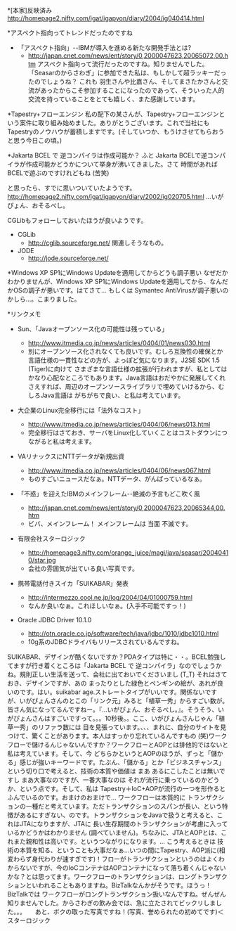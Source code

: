 *[本家]反映済み
http://homepage2.nifty.com/igat/igapyon/diary/2004/ig040414.html


*アスペクト指向ってトレンドだったのですね
* 「アスペクト指向」--IBMが導入を進める新たな開発手法とは?
  * http://japan.cnet.com/news/ent/story/0,2000047623,20065072,00.htm
アスペクト指向って流行だったのですね。知りませんでした。
「Seasarのからさわぎ」に参加できた私は、もしかして超ラッキーだったのでしょうね？
これも 羽生さんや比嘉さん、そしてまさたかさんと交流があったからこそ参加することになったのであって、そういった人的交流を持っていることをとても嬉しく、また感謝しています。

*Tapestry+フローエンジン
私の配下の某さんが、Tapestry+フローエンジンという案件に取り組み始めました。ありがとうございます。これで当社にも Tapestryのノウハウが蓄積しますです。(そしていつか、もうけさせてもらおうと思う今日この頃。)

*Jakarta BCEL で 逆コンパイラは作成可能か？
ふと Jakarta BCELで逆コンパイラが作成可能かどうかについて挙身が沸いてきました。さて 時間があれば BCELで遊ぶのですけれどもね (苦笑)

と思ったら、すでに思いついていたようです。
http://homepage2.nifty.com/igat/igapyon/diary/2002/ig020705.html
…いがぴょん、おそるべし。

CGLibもフォローしておいたほうが良いようです。
* CGLib
  * http://cglib.sourceforge.net/
関連しそうなもの。
* JODE
  * http://jode.sourceforge.net/

*Windows XP SP1にWindows Updateを適用してからどうも調子悪い
なぜだかわかりませんが、Windows XP SP1にWindows Updateを適用してから、なんだかOSの調子が悪いです。はてさて… もしくは Symantec AntiVirusが調子悪いのかしら…。こまりました。

*リンクメモ
* Sun、「Javaオープンソース化の可能性は残っている」
  * http://www.itmedia.co.jp/news/articles/0404/01/news030.html
  * 別にオープンソース化されなくても良いです。むしろ互換性の確保とか言語仕様の一貫性などの方が、よっぽど気になります。J2SE SDK 1.5 (Tiger)に向けて さまざまな言語仕様の拡張が行われますが、私としてはかなり心配なところでもあります。Java言語はおだやかに発展してくれさえすれば、周辺のオープンソースライブラリで埋めていけるから、むしろJava言語は がちがちで良い、と私は考えています。

* 大企業のLinux完全移行には「法外なコスト」
  * http://www.itmedia.co.jp/news/articles/0404/06/news013.html
  * 完全移行はさておき、サーバをLinux化していくことはコストダウンにつながると私は考えます。

* VAリナックスにNTTデータが新規出資
  * http://www.itmedia.co.jp/news/articles/0404/06/news067.html
  * ものすごいニュースだなぁ。NTTデータ、がんばっているなぁ。

* 「不惑」を迎えたIBMのメインフレーム--絶滅の予言もどこ吹く風
  * http://japan.cnet.com/news/ent/story/0,2000047623,20065344,00.htm
  * ビバ、メインフレーム！ メインフレームは 当面 不滅です。

* 有限会社スターロジック
  * http://homepage3.nifty.com/orange_juice/magi/java/seasar/20040410/star.jpg
  * 会社の雰囲気が出ている良い写真です。

* 携帯電話付きスイカ「SUIKABAR」発表
  * http://intermezzo.cool.ne.jp/log/2004/04/01000759.html
  * なんか良いなぁ。これほしいなぁ。(入手不可能ですっ！)

* Oracle JDBC Driver 10.1.0 
  * http://otn.oracle.co.jp/software/tech/java/jdbc/1010/jdbc1010.html
  * 10g系のJDBCドライバもリリースされているんですね。


SUIKABAR、デザインが酷くないですか？PDAタイプは特に・・。BCEL勉強してますが行き着くところは「Jakarta BCEL で 逆コンパイラ」なのでしょうかね。規則正しい生活を送って、会社に出ておいでくださいまし (T_T) それはさておき、デザインですが、あの まったりとした緑色とペンギンの絵が、あれが良いのです。はい。suikabar age.ストレートタイプがいいです。関係ないですが、いがぴょんさんのとこの「リンク元」みると「植草一秀」からすごい数が。皆さん気になってるんですねー。『…いがぴょん、おそるべし。』。そうそう、いがぴょんさんはすごいですって。。。10秒後。。ここ、いがぴょんさんじゃん「植草一秀」のリファラ数には 目を見張っています。、、、まれに、自分のサイトを見つけて、驚くことがあります。本人はすっかり忘れているんですもの (笑)ワークフローで儲けるんじゃないんですか？ワークフローとAOPとは排他的ではないと私は考えています。そして、今 どちらかというとAOPのほうが、ずっと「儲かる」感じが強いキーワードです。たぶん、「儲かる」とか「ビジネスチャンス」という切り口で考えると、技術の本質や価値は まあ あるにこしたことは無いですし まあ大事なのですが、一番大事なのは それが流行に乗っているのかどうか、という点です。そして、私は Tapestry＋IoC+AOPが流行の一つを形作るとふんでいるのです。おまけのおまけで… ワークフローは本質的に トランザクションの一種だと考えています。ただトランザクションのスパンが長い、という特徴があるにすぎない、のです。トランザクションをJavaで扱うと考えると、これはJTAになりますが、JTAに 長い生存期間のトランザクションが考慮に入っているかどうかはわかりません (調べていません)。ちなみに、JTAとAOPとは、これまた親和性は高いです。というつながりになります。… こう考えるときは 技術の本質を知る、ということも大事だなぁ…いつの間にTapestry、AOP派に(相変わらず身代わりが速すぎです)！フローがトランザクションというのはよくわからないですが、今のIoCコンテナはAOPコンテナになって落ち着くんじゃないかな？とは思ってます。ワークフローのトランザクションは、ロングトランザクションといわれることもありますね。BizTalkなんかがそうです。ほうっ！ BizTalkでは ワークフローがロングトランザクション扱いなんですね。ぜんぜん知りませんでした。からさわぎの飲み会では、急に立たされてビックリしました。。。　　あと、ボクの取った写真ですね！(写真、誉められたの初めてです)＜スターロジック
